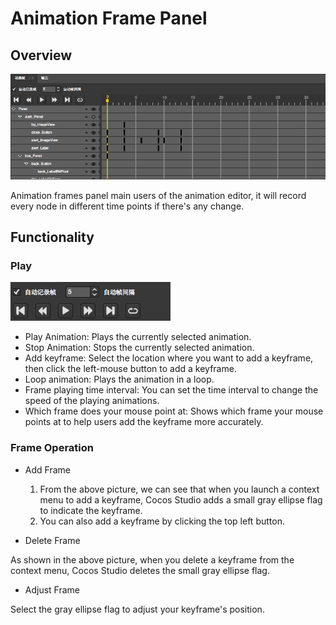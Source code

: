 # Animation Frame Panel

## Overview

![](./res/animation_frame_panel.png)

Animation frames panel main users of the animation editor, it will record every node in different time points if there's any change.

## Functionality



### Play

![](./res/controllers_button.png)


- Play Animation: Plays the currently selected animation. 
- Stop Animation: Stops the currently selected animation. 
- Add keyframe: Select the location where you want to add a keyframe, then click the left-mouse button to add a keyframe. 
- Loop animation: Plays the animation in a loop. 
- Frame playing time interval: You can set the time interval to change the speed of the playing animations. 
- Which frame does your mouse point at: Shows which frame your mouse points at to help users add the keyframe more accurately. 


### Frame Operation



- Add Frame  

	1. From the above picture, we can see that when you launch a context menu to add a keyframe, Cocos Studio adds a small gray ellipse flag to indicate the keyframe.
	2. You can also add a keyframe by clicking the top left button.

 
- Delete Frame

As shown in the above picture, when you delete a keyframe from the context menu, Cocos Studio deletes the small gray ellipse flag.

- Adjust Frame

Select the gray ellipse flag to adjust your keyframe's position.
